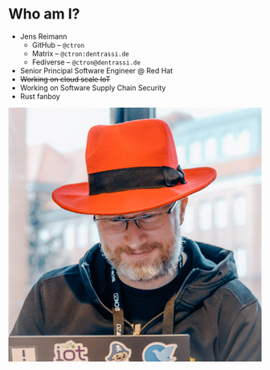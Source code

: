 <div class="ocx-columns">

<div>

# Who am I?

* Jens Reimann
    * GitHub – `@ctron`
    * Matrix – `@ctron:dentrassi.de`
    * Fediverse – `@ctron@dentrassi.de`
* Senior Principal Software Engineer @ Red Hat
* ~~Working on cloud scale IoT~~
* Working on Software Supply Chain Security
* Rust fanboy

</div>

<div class="ocx-column-half">

![Me](static/me3.jpg)

</div>

</div>
